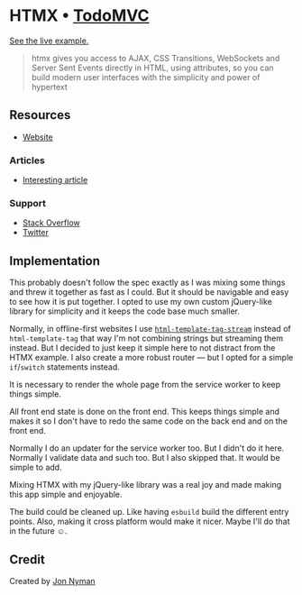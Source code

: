 # HTMX • [TodoMVC](http://todomvc.com)

[See the live example.](https://jon49.github.io/htmx-todomvc/)

> htmx gives you access to AJAX, CSS Transitions, WebSockets and Server Sent
> Events directly in HTML, using attributes, so you can build modern user
> interfaces with the simplicity and power of hypertext

## Resources

- [Website](https://htmx.org/)

### Articles

- [Interesting article](https://htmx.org/essays/)

### Support

- [Stack Overflow](http://stackoverflow.com/questions/tagged/htmx)
- [Twitter](https://twitter.com/htmx_org)

## Implementation

This probably doesn't follow the spec exactly as I was mixing some things and
threw it together as fast as I could. But it should be navigable and easy to see
how it is put together. I opted to use my own custom jQuery-like library for
simplicity and it keeps the code base much smaller.

Normally, in offline-first websites I use
[`html-template-tag-stream`](https://github.com/jon49/html-template-tag-async)
instead of `html-template-tag` that way I'm not combining strings but streaming
them instead. But I decided to just keep it simple here to not distract from the
HTMX example. I also create a more robust router — but I opted for a simple
`if`/`switch` statements instead.

It is necessary to render the whole page from the service worker to keep things
simple.

All front end state is done on the front end. This keeps things simple and makes
it so I don't have to redo the same code on the back end and on the front end.

Normally I do an updater for the service worker too. But I didn't do it here.
Normally I validate data and such too. But I also skipped that. It would be
simple to add.

Mixing HTMX with my jQuery-like library was a real joy and made making this app
simple and enjoyable.

The build could be cleaned up. Like having `esbuild` build the different entry
points. Also, making it cross platform would make it nicer. Maybe I'll do that
in the future ☺.

## Credit

Created by [Jon Nyman](http://jnyman.com)
